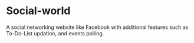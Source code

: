 # Social-world
A social networking website like Facebook with additional features such as To-Do-List updation, and events polling.
